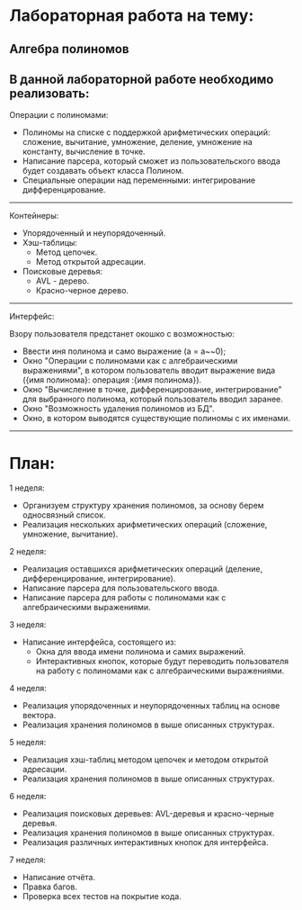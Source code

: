 Лабораторная работа на тему:
============================
Алгебра полиномов
-----------------
В данной лабораторной работе необходимо реализовать:
---
Операции с полиномами:
* Полиномы на списке с поддержкой арифметических операций: сложение, вычитание, умножение, деление, умножение на константу, вычисление в точке.
* Написание парсера, который сможет из пользовательского ввода будет создавать объект класса Полином.
* Специальные операции над переменными: интегрирование дифференцирование.
---
Контейнеры:
* Упорядоченный и неупорядоченный.
* Хэш-таблицы:
    * Метод цепочек.
    * Метод открытой адресации.
* Поисковые деревья:
    * AVL - дерево.
    * Красно-черное дерево.
---
Интерфейс:
  
Взору пользователя предстанет окошко с возможностью: 
* Ввести иня полинома и само выражение (a = a~~0);
* Окно "Операции с полиномами как с алгебраическими выражениями", в котором пользователь вводит выражение вида ({имя полинома}: операция :{имя полинома}).
* Окно "Вычисление в точке, дифференцирование, интегрирование" для выбранного полинома, который пользователь вводил заранее.
* Окно "Возможность удаления полиномов из БД".
* Окно, в котором выводятся существующие полиномы с их именами.
---
План:
=====
1 неделя:
* Организуем структуру хранения полиномов, за основу берем односвязный список.
* Реализация нескольких арифметических операций (сложение, умножение, вычитание).
  
2 неделя:
* Реализация оставшихся арифметических операций (деление, дифференцирование, интегрирование).
* Написание парсера для пользовательского ввода.
* Написание парсера для работы с полиномами как с алгебраическими выражениями.

3 неделя:  
* Написание интерфейса, состоящего из:
    * Окна для ввода имени полинома и самих выражений.
    * Интерактивных кнопок, которые будут переводить пользователя на работу с полиномами как с алгебраическими выражениями.

4 неделя:
* Реализация упорядоченных и неупорядоченных таблиц на основе вектора.
* Реализация хранения полиномов в выше описанных структурах.

5 неделя:
* Реализация хэш-таблиц методом цепочек и методом открытой адресации.
* Реализация хранения полиномов в выше описанных структурах.

6 неделя:
* Реализация поисковых деревьев: AVL-деревья и красно-черные деревья.
* Реализация хранения полиномов в выше описанных структурах.
* Реализация различных интерактивных кнопок для интерфейса.

7 неделя:
* Написание отчёта.
* Правка багов.
* Проверка всех тестов на покрытие кода.
